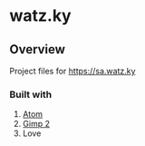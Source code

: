 # watz.ky


## Overview

Project files for <https://sa.watz.ky>

### Built with
1. [Atom](https://atom.io/)
2. [Gimp 2](https://www.gimp.org/)
3. Love

